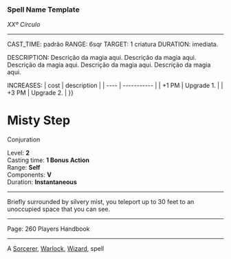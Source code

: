 ### Spell Name Template

_XXº Círculo_

---

CAST_TIME: padrão
RANGE: 6sqr
TARGET: 1 criatura
DURATION: imediata.

DESCRIPTION:
Descrição da magia aqui. Descrição da magia aqui. Descrição da magia aqui. Descrição da magia aqui. Descrição da magia aqui.

INCREASES:
| cost | description |
| ---- | ----------- |
| +1 PM | Upgrade 1. |
| +3 PM | Upgrade 2. |
}}

# Misty Step

Conjuration

Level: **2**  
Casting time: **1 Bonus Action**  
Range: **Self**  
Components: **V**  
Duration: **Instantaneous**

---

Briefly surrounded by silvery mist, you teleport up to 30 feet to an unoccupied space that you can see.

---

Page: 260 Players Handbook

---

A [Sorcerer](https://www.dnd-spells.com/spells/class/Sorcerer), [Warlock](https://www.dnd-spells.com/spells/class/Warlock), [Wizard](https://www.dnd-spells.com/spells/class/Wizard), spell

